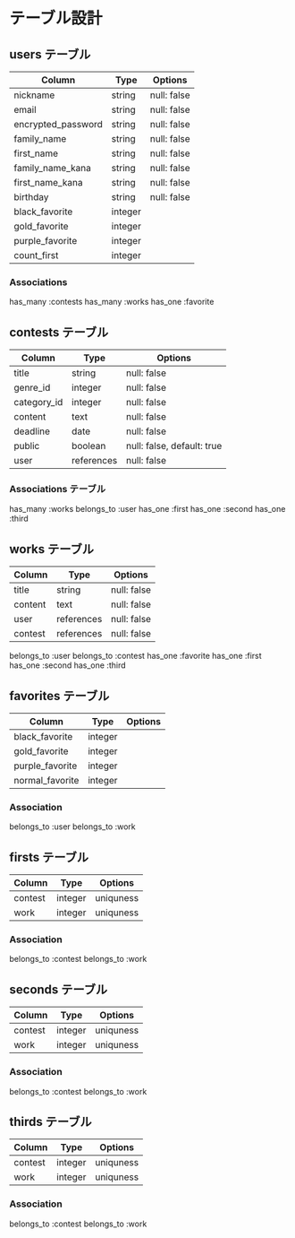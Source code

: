 # テーブル設計

## users テーブル

|       Column        |  Type   |   Options   |
| ------------------- | ------- | ----------- |
|       nickname      | string  | null: false |
|         email       | string  | null: false |
|  encrypted_password | string  | null: false |
|      family_name    | string  | null: false |
|      first_name     | string  | null: false |
|   family_name_kana  | string  | null: false |
|   first_name_kana   | string  | null: false |
|       birthday      | string  | null: false |
|   black_favorite    | integer |             |
|   gold_favorite     | integer |             |
|   purple_favorite   | integer |             |
|    count_first      | integer |             |

### Associations

has_many :contests
has_many :works
has_one :favorite


## contests テーブル

|     Column      |    Type    |   Options                  |
| --------------- | ---------- | -------------------------- |
|      title      | string     | null: false                |
|    genre_id     | integer    | null: false                | ActiveHashを使用
|   category_id   | integer    | null: false                | ActiveHashを使用
|     content     | text       | null: false                |
|     deadline    | date       | null: false                |
|      public     | boolean    | null: false, default: true |
|       user      | references | null: false                |

### Associations テーブル

has_many :works
belongs_to :user
has_one :first
has_one :second
has_one :third

## works テーブル

|     Column      |    Type    |   Options   |
| --------------- | ---------- | ----------- |
|      title      | string     | null: false |
|     content     | text       | null: false |
|       user      | references | null: false |
|      contest    | references | null: false |

belongs_to :user
belongs_to :contest
has_one :favorite
has_one :first
has_one :second
has_one :third

## favorites テーブル

|     Column      |    Type    |   Options   |
| --------------- | ---------- | ----------- |
| black_favorite  | integer    |             |
| gold_favorite   | integer    |             |
| purple_favorite | integer    |             |
| normal_favorite | integer    |             |

### Association

belongs_to :user
belongs_to :work


## firsts テーブル

|  Column   |   Type    |   Options   |
| --------- | --------- | ----------- |
|  contest  | integer   | uniquness   |
|    work   | integer   | uniquness   |(2カラムによる一意性.validatesにて担保)

### Association

belongs_to :contest
belongs_to :work

## seconds テーブル

|  Column   |   Type    |   Options   |
| --------- | --------- | ----------- |
|  contest  | integer   | uniquness   |
|    work   | integer   | uniquness   |(2カラムによる一意性.validatesにて担保)

### Association

belongs_to :contest
belongs_to :work

## thirds テーブル

|  Column   |   Type    |   Options   |
| --------- | --------- | ----------- |
|  contest  | integer   | uniquness   |
|    work   | integer   | uniquness   |(2カラムによる一意性.validatesにて担保)

### Association

belongs_to :contest
belongs_to :work